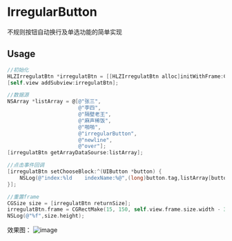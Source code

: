 # IrregularButton

不规则按钮自动换行及单选功能的简单实现

## Usage

```objective-c
//初始化
HLZIrregulatBtn *irregulatBtn = [[HLZIrregulatBtn alloc]initWithFrame:CGRectMake(15, 150, self.view.frame.size.width - 30, self.view.frame.size.height)];
[self.view addSubview:irregulatBtn];

//数据源
NSArray *listArray = @[@"张三",
                       @"李四",
                       @"隔壁老王",
                       @"麻声稀饭",
                       @"啪啪",
                       @"irregularButton",
                       @"newline",
                       @"over"];
[irregulatBtn getArrayDataSourse:listArray];

//点击事件回调
[irregulatBtn setChooseBlock:^(UIButton *button) {
    NSLog(@"index:%ld    indexName:%@",(long)button.tag,listArray[button.tag]);
}];

//重置frame
CGSize size = [irregulatBtn returnSize];
irregulatBtn.frame = CGRectMake(15, 150, self.view.frame.size.width - 30, size.height);
NSLog(@"%f",size.height);
```

效果图：
![image](https://github.com/haolizi/IrregularButton/blob/master/example.png)

